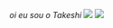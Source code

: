 *oi eu sou o Takeshi* 
![](https://media1.tenor.com/m/d5N1v9wH8IEAAAAd/ksksks.gif)
![](https://media1.tenor.com/m/_iheVyzHcTgAAAAC/bandeira-do-s%C3%A3o-paulo-s%C3%A3o-paulo-fc.gif)
